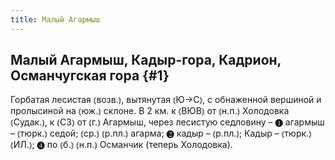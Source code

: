 ```yaml
---
title: Малый Агармыш
---
```

## Малый Агармыш, Кадыр-гора, Кадрион, Османчугская гора {#1}

Горбатая лесистая ⦅возв.⦆, вытянутая ⦅Ю→С⦆, с обнаженной вершиной и пролысиной на ⦅юж.⦆ склоне. В 2 км. к ⦅ВЮВ⦆ от ⦅н.п.⦆ Холодовка ⦅Судак.⦆, к ⦅СЗ⦆ от ⦅г.⦆ Агармыш, через лесистую седловину – ❶ агармыш – ⦅тюрк.⦆ седой; ⦅ср.⦆ ⦅р.пл.⦆ агарма; ❷ кадыр – ⦅р.пл.⦆; Кадыр – ⦅тюрк.⦆ ⦅ИЛ.⦆; ❹ по ⦅б.⦆ ⦅н.п.⦆ Османчик (теперь Холодовка).
